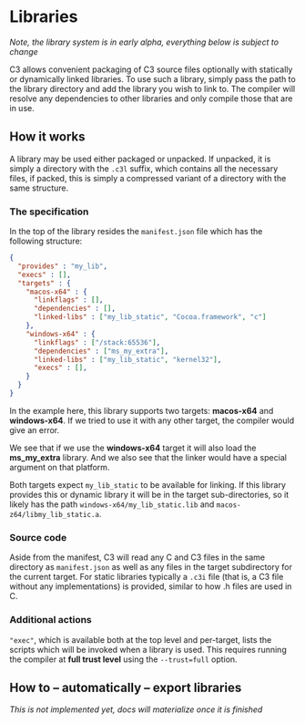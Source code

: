 # Libraries

*Note, the library system is in early alpha, everything below is subject to change*

C3 allows convenient packaging of C3 source files optionally with  statically or dynamically linked libraries.
To use such a library, simply pass the path to the library directory and add the library you wish to link to.
The compiler will resolve any dependencies to other libraries and only compile those that are in use.

## How it works

A library may be used either packaged or unpacked. If unpacked, it is simply a directory with the `.c3l`
suffix, which contains all the necessary files, if packed, this is simply a compressed variant of 
a directory with the same structure.

### The specification

In the top of the library resides the `manifest.json` file which has the following structure:

```json
{
  "provides" : "my_lib",
  "execs" : [],
  "targets" : {
    "macos-x64" : {
      "linkflags" : [],
      "dependencies" : [],
      "linked-libs" : ["my_lib_static", "Cocoa.framework", "c"]
    },
    "windows-x64" : {
      "linkflags" : ["/stack:65536"],
      "dependencies" : ["ms_my_extra"],
      "linked-libs" : ["my_lib_static", "kernel32"],
      "execs" : [],
    }
  }
}
```

In the example here, this library supports two targets: **macos-x64** and **windows-x64**. If 
we tried to use it with any other target, the compiler would give an error.

We see that if we use the **windows-x64** target it will also load the **ms_my_extra** library. And
we also see that the linker would have a special argument on that platform.

Both targets expect `my_lib_static` to be available for linking. If this library provides this
or dynamic library it will be in the target sub-directories, so it likely has the path 
`windows-x64/my_lib_static.lib` and `macos-z64/libmy_lib_static.a`.

### Source code

Aside from the manifest, C3 will read any C and C3 files in the same directory as `manifest.json`
as well as any files in the target subdirectory for the current target. For static libraries
typically a `.c3i` file (that is, a C3 file without any implementations) is provided, similar to
how .h files are used in C.

### Additional actions

`"exec"`, which is available both at the top level and per-target, lists the scripts which will be
invoked when a library is used. This requires running the compiler at **full trust level** using the 
`--trust=full` option.

## How to – automatically – export libraries

*This is not implemented yet, docs will materialize once it is finished*

